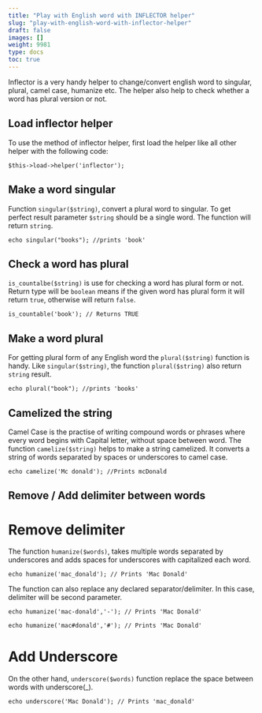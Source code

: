 ```yaml
---
title: "Play with English word with INFLECTOR helper"
slug: "play-with-english-word-with-inflector-helper"
draft: false
images: []
weight: 9981
type: docs
toc: true
---
```


Inflector is a very handy helper to change/convert english word to singular, plural, camel case, humanize etc. The helper also help to check whether a word has plural version or not.

## Load inflector helper
To use the method of inflector helper, first load the helper like all other helper with the following code:

    $this->load->helper('inflector');

## Make a word singular
Function `singular($string)`, convert a plural word to singular. To get perfect result parameter `$string` should be a single word. The function will return `string`.

    echo singular("books"); //prints 'book'

 

## Check a word has plural
`is_countalbe($string)` is use for checking a word has plural form or not. Return type will be `boolean` means if the given word has plural form it will return `true`, otherwise will return `false`. 

    is_countable('book'); // Returns TRUE

## Make a word plural
For getting plural form of any English word the `plural($string)` function is handy. Like `singular($string)`, the function `plural($string)` also return `string` result. 

    echo plural("book"); //prints 'books'

## Camelized the string
Camel Case is the practise of writing compound words or phrases where every word begins with Capital letter, without space between word. The function `camelize($string)` helps to make a string camelized. It converts a string of words separated by spaces or underscores to camel case. 

    echo camelize('Mc donald'); //Prints mcDonald

## Remove / Add delimiter between words
Remove delimiter
================
The function `humanize($words)`, takes multiple words separated by underscores and adds spaces for underscores with capitalized each word.

    echo humanize('mac_donald'); // Prints 'Mac Donald'
The function can also replace any declared separator/delimiter. In this case, delimiter will be second parameter.  

    echo humanize('mac-donald','-'); // Prints 'Mac Donald'

    echo humanize('mac#donald','#'); // Prints 'Mac Donald'

Add Underscore
==============
On the other hand, `underscore($words)` function replace the space between words with underscore(_). 

    echo underscore('Mac Donald'); // Prints 'mac_donald'

 

